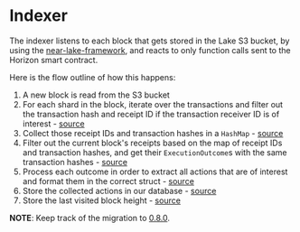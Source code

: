 # Indexer

The indexer listens to each block that gets stored in the Lake S3 bucket,
by using the [near-lake-framework](https://docs.rs/near-lake-framework),
and reacts to only function calls sent to the Horizon smart contract.

Here is the flow outline of how this happens:

1. A new block is read from the S3 bucket
2. For each shard in the block, iterate over the transactions and filter
   out the transaction hash and receipt ID if the transaction receiver
   ID is of interest - [source](https://github.com/near-horizon/horizon/blob/e12792353682e14acaa8bb21227d1a6cc7f48f2e/indexer/src/lib.rs#L12)
3. Collect those receipt IDs and transaction hashes in a `HashMap` -
   [source](https://github.com/near-horizon/horizon/blob/e12792353682e14acaa8bb21227d1a6cc7f48f2e/indexer/src/main.rs#L77)
4. Filter out the current block's receipts based on the map of receipt IDs
   and transaction hashes, and get their `ExecutionOutcome`s with the same
   transaction hashes - [source](https://github.com/near-horizon/horizon/blob/e12792353682e14acaa8bb21227d1a6cc7f48f2e/indexer/src/lib.rs#L46)
5. Process each outcome in order to extract all actions that are of
   interest and format them in the correct struct -
   [source](https://github.com/near-horizon/horizon/blob/e12792353682e14acaa8bb21227d1a6cc7f48f2e/indexer/src/lib.rs#L67)
6. Store the collected actions in our database -
   [source](https://github.com/near-horizon/horizon/blob/e12792353682e14acaa8bb21227d1a6cc7f48f2e/indexer/src/store.rs#L36)
7. Store the last visited block height -
   [source](https://github.com/near-horizon/horizon/blob/e12792353682e14acaa8bb21227d1a6cc7f48f2e/indexer/src/main.rs#L91)

**NOTE**: Keep track of the migration to [0.8.0](https://github.com/near/near-lake-framework-rs/issues/52).
